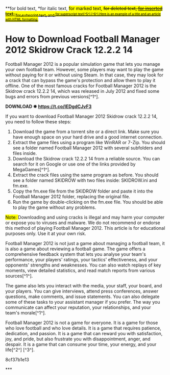**for bold text, *for italic text, <mark> for marked text, <del> for deleted text, <ins> for inserted text, <sub> for subscript text, and <sup> for superscript text[^5^] [^6^].Here is an example of a title and an article with HTML formatting:<h1> How to Download Football Manager 2012 Skidrow Crack 12.2.2 14 </h1><p> Football Manager 2012 is a popular simulation game that lets you manage your own football team. However, some players may want to play the game without paying for it or without using Steam. In that case, they may look for a crack that can bypass the game's protection and allow them to play it offline. One of the most famous cracks for Football Manager 2012 is the Skidrow crack 12.2.2 14, which was released in July 2012 and fixed some bugs and errors from previous versions[^1^]. </p><p><b><b>DOWNLOAD</b> &#10040; <a href="https://t.co/IEDgdCJvF3">https://t.co/IEDgdCJvF3</a></b></p>

<p> If you want to download Football Manager 2012 Skidrow crack 12.2.2 14, you need to follow these steps: </p><ol><li> Download the game from a torrent site or a direct link. Make sure you have enough space on your hard drive and a good internet connection. </li><li> Extract the game files using a program like WinRAR or 7-Zip. You should see a folder named Football Manager 2012 with several subfolders and files inside. </li><li> Download the Skidrow crack 12.2.2 14 from a reliable source. You can search for it on Google or use one of the links provided by MegaGames[^1^]. </li><li> Extract the crack files using the same program as before. You should see a folder named SKIDROW with two files inside: SKIDROW.ini and fm.exe. </li><li> Copy the fm.exe file from the SKIDROW folder and paste it into the Football Manager 2012 folder, replacing the original file. </li><li> Run the game by double-clicking on the fm.exe file. You should be able to play the game without any problems. </li></ol><p> <mark> Note: </mark> Downloading and using cracks is illegal and may harm your computer or expose you to viruses and malware. We do not recommend or endorse this method of playing Football Manager 2012. This article is for educational purposes only. Use it at your own risk. </p><p> Football Manager 2012 is not just a game about managing a football team, it is also a game about reviewing a football game. The game offers a comprehensive feedback system that lets you analyse your team's performance, your players' ratings, your tactics' effectiveness, and your opponents' strengths and weaknesses. You can also watch replays of key moments, view detailed statistics, and read match reports from various sources[^1^]. </p><p> The game also lets you interact with the media, your staff, your board, and your players. You can give interviews, attend press conferences, answer questions, make comments, and issue statements. You can also delegate some of these tasks to your assistant manager if you prefer. The way you communicate can affect your reputation, your relationships, and your team's morale[^1^]. </p><p> Football Manager 2012 is not a game for everyone. It is a game for those who love football and who love details. It is a game that requires patience, dedication, and passion. It is a game that can reward you with satisfaction, joy, and pride, but also frustrate you with disappointment, anger, and despair. It is a game that can consume your time, your energy, and your life[^2^] [^3^]. </p> 8cf37b1e13

</sup></sub></ins></del></mark>***